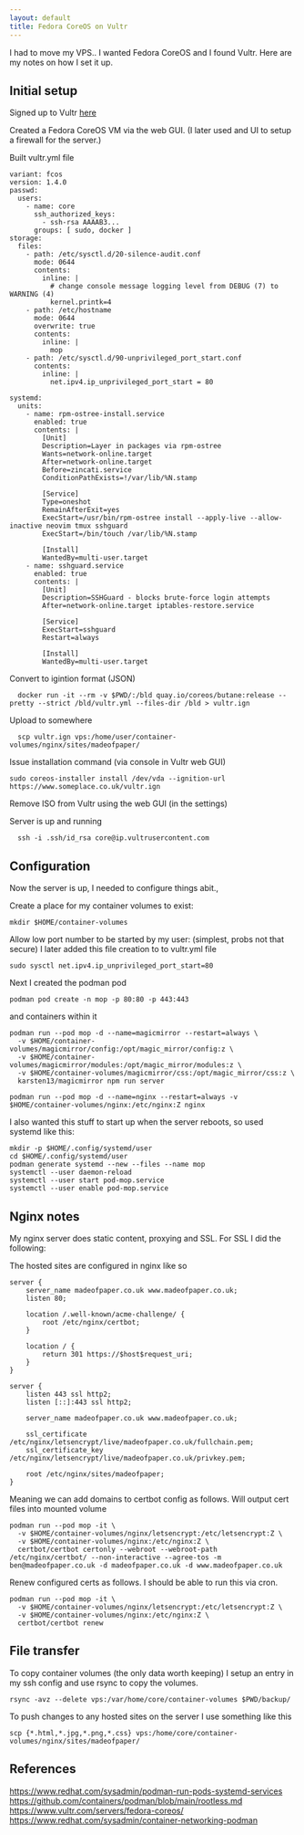 ```yaml
---
layout: default
title: Fedora CoreOS on Vultr
---
```


I had to move my VPS.. I wanted Fedora CoreOS and I found Vultr. Here are my notes on how I set it up.

## Initial setup

Signed up to Vultr [here](htts://getvultr.com/lad)

Created a Fedora CoreOS VM via the web GUI. (I later used and UI to setup a firewall for the server.)

Built vultr.yml file

```
variant: fcos
version: 1.4.0
passwd:
  users:
    - name: core
      ssh_authorized_keys:
        - ssh-rsa AAAAB3...
      groups: [ sudo, docker ]
storage:
  files:
    - path: /etc/sysctl.d/20-silence-audit.conf
      mode: 0644
      contents:
        inline: |
          # change console message logging level from DEBUG (7) to WARNING (4)
          kernel.printk=4
    - path: /etc/hostname
      mode: 0644
      overwrite: true
      contents:
        inline: |
          mop
    - path: /etc/sysctl.d/90-unprivileged_port_start.conf
      contents:
        inline: |
          net.ipv4.ip_unprivileged_port_start = 80

systemd:
  units:
    - name: rpm-ostree-install.service
      enabled: true
      contents: |
        [Unit]
        Description=Layer in packages via rpm-ostree
        Wants=network-online.target
        After=network-online.target
        Before=zincati.service
        ConditionPathExists=!/var/lib/%N.stamp

        [Service]
        Type=oneshot
        RemainAfterExit=yes
        ExecStart=/usr/bin/rpm-ostree install --apply-live --allow-inactive neovim tmux sshguard
        ExecStart=/bin/touch /var/lib/%N.stamp

        [Install]
        WantedBy=multi-user.target
    - name: sshguard.service
      enabled: true
      contents: |
        [Unit]
        Description=SSHGuard - blocks brute-force login attempts
        After=network-online.target iptables-restore.service

        [Service]
        ExecStart=sshguard
        Restart=always

        [Install]
        WantedBy=multi-user.target
```

Convert to igintion format (JSON)

      docker run -it --rm -v $PWD/:/bld quay.io/coreos/butane:release --pretty --strict /bld/vultr.yml --files-dir /bld > vultr.ign

Upload to somewhere

      scp vultr.ign vps:/home/user/container-volumes/nginx/sites/madeofpaper/

Issue installation command (via console in Vultr web GUI)

    sudo coreos-installer install /dev/vda --ignition-url https://www.someplace.co.uk/vultr.ign

Remove ISO from Vultr using the web GUI (in the settings)

Server is up and running

      ssh -i .ssh/id_rsa core@ip.vultrusercontent.com

## Configuration

Now the server is up, I needed to configure things abit.,

Create a place for my container volumes to exist:

    mkdir $HOME/container-volumes

Allow low port number to be started by my user: (simplest, probs not that secure)
I later added this file creation to to vultr.yml file

    sudo sysctl net.ipv4.ip_unprivileged_port_start=80

Next I created the podman pod

    podman pod create -n mop -p 80:80 -p 443:443

and containers within it

    podman run --pod mop -d --name=magicmirror --restart=always \
      -v $HOME/container-volumes/magicmirror/config:/opt/magic_mirror/config:z \
      -v $HOME/container-volumes/magicmirror/modules:/opt/magic_mirror/modules:z \
      -v $HOME/container-volumes/magicmirror/css:/opt/magic_mirror/css:z \
      karsten13/magicmirror npm run server

    podman run --pod mop -d --name=nginx --restart=always -v $HOME/container-volumes/nginx:/etc/nginx:Z nginx

I also wanted this stuff to start up when the server reboots, so used systemd like this:

    mkdir -p $HOME/.config/systemd/user
    cd $HOME/.config/systemd/user
    podman generate systemd --new --files --name mop
    systemctl --user daemon-reload
    systemctl --user start pod-mop.service
    systemctl --user enable pod-mop.service

## Nginx notes

My nginx server does static content, proxying and SSL. For SSL I did the following:

The hosted sites are configured in nginx like so
```
server {
    server_name madeofpaper.co.uk www.madeofpaper.co.uk;
    listen 80;

    location /.well-known/acme-challenge/ {
        root /etc/nginx/certbot;
    }

    location / {
        return 301 https://$host$request_uri;
    }
}

server {
    listen 443 ssl http2;
    listen [::]:443 ssl http2;

    server_name madeofpaper.co.uk www.madeofpaper.co.uk;

    ssl_certificate /etc/nginx/letsencrypt/live/madeofpaper.co.uk/fullchain.pem;
    ssl_certificate_key /etc/nginx/letsencrypt/live/madeofpaper.co.uk/privkey.pem;

    root /etc/nginx/sites/madeofpaper;
}
```

Meaning we can add domains to certbot config as follows. Will output cert files into mounted volume

    podman run --pod mop -it \
      -v $HOME/container-volumes/nginx/letsencrypt:/etc/letsencrypt:Z \
      -v $HOME/container-volumes/nginx:/etc/nginx:Z \
      certbot/certbot certonly --webroot --webroot-path /etc/nginx/certbot/ --non-interactive --agree-tos -m ben@madeofpaper.co.uk -d madeofpaper.co.uk -d www.madeofpaper.co.uk

Renew configured certs as follows. I should be able to run this via cron.

    podman run --pod mop -it \
      -v $HOME/container-volumes/nginx/letsencrypt:/etc/letsencrypt:Z \
      -v $HOME/container-volumes/nginx:/etc/nginx:Z \
      certbot/certbot renew

## File transfer

To copy container volumes (the only data worth keeping) I setup an entry in my ssh config and use rsync to copy the volumes.

    rsync -avz --delete vps:/var/home/core/container-volumes $PWD/backup/

To push changes to any hosted sites on the server I use something like this

    scp {*.html,*.jpg,*.png,*.css} vps:/home/core/container-volumes/nginx/sites/madeofpaper/


## References

https://www.redhat.com/sysadmin/podman-run-pods-systemd-services
https://github.com/containers/podman/blob/main/rootless.md
https://www.vultr.com/servers/fedora-coreos/
https://www.redhat.com/sysadmin/container-networking-podman


